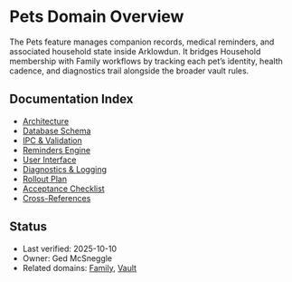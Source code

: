 # Pets Domain Overview

The Pets feature manages companion records, medical reminders, and associated household state inside Arklowdun. It bridges Household membership with Family workflows by tracking each pet’s identity, health cadence, and diagnostics trail alongside the broader vault rules.

## Documentation Index
- [Architecture](./architecture.md)
- [Database Schema](./database.md)
- [IPC & Validation](./ipc.md)
- [Reminders Engine](./reminders.md)
- [User Interface](./ui.md)
- [Diagnostics & Logging](./diagnostics.md)
- [Rollout Plan](./plan/overview.md)
- [Acceptance Checklist](./plan/checklist.md)
- [Cross-References](./references.md)

## Status
- Last verified: 2025-10-10
- Owner: Ged McSneggle
- Related domains: [Family](../family/README.md), [Vault](../architecture/vault-enforcement.md)
